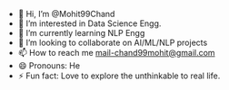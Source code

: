 - 👋 Hi, I’m @Mohit99Chand
- 👀 I’m interested in Data Science Engg.
- 🌱 I’m currently learning NLP Engg
- 💞️ I’m looking to collaborate on AI/ML/NLP projects
- 📫 How to reach me mail-chand99mohit@gmail.com
- 😄 Pronouns: He
- ⚡ Fun fact: Love to explore the unthinkable to real life.

<!---
Mohit99Chand/Mohit99Chand is a ✨ special ✨ repository because its `README.md` (this file) appears on your GitHub profile.
You can click the Preview link to take a look at your changes.
--->
